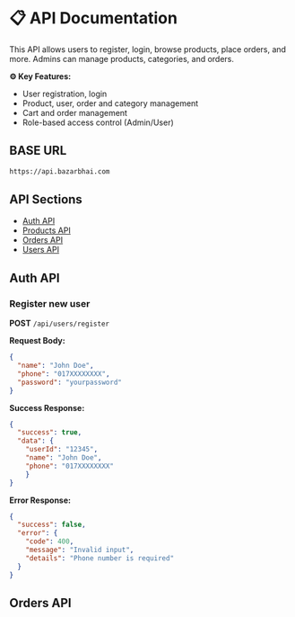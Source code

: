 # 📋 API Documentation 

This API allows users to register, login, browse products, place orders, and more. 
Admins can manage products, categories, and orders. 

**⚙️ Key Features:**
- User registration, login 
- Product, user, order and category management
- Cart and order management
- Role-based access control (Admin/User)


## BASE URL
```bash
https://api.bazarbhai.com
```

## API Sections

- [Auth API](#auth-api)
- [Products API](#products-api)
- [Orders API](#orders-api)
- [Users API](#users-api)

## Auth API

### Register new user
**POST** `/api/users/register`

**Request Body:**
```json
{
  "name": "John Doe",
  "phone": "017XXXXXXXX",
  "password": "yourpassword"
}
```

**Success Response:**
```json
{
  "success": true,
  "data": {
    "userId": "12345",
    "name": "John Doe",
    "phone": "017XXXXXXXX"
    }
}
```

**Error Response:**
```json
{
  "success": false,
  "error": {
    "code": 400,
    "message": "Invalid input",
    "details": "Phone number is required"
  }
}
```

## Orders API